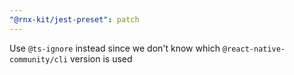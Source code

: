 ```yaml
---
"@rnx-kit/jest-preset": patch
---
```


Use `@ts-ignore` instead since we don't know which `@react-native-community/cli` version is used
